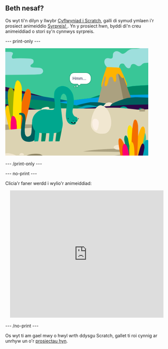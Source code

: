 ## Beth nesaf?

Os wyt ti'n dilyn y llwybr [Cyflwyniad i Scratch](https://projects.raspberrypi.org/cy-GB/pathways/scratch-intro), galli di symud ymlaen i'r prosiect animeiddio [Syrpreis! ](https://projects.raspberrypi.org/cy-GB/projects/surprise-animation). Yn y prosiect hwn, byddi di'n creu animeiddiad o stori sy'n cynnwys syrpreis.

--- print-only ---

![Syrpreis! prosiect animeiddio.](images/surprise-story.png)

--- /print-only ---

--- no-print ---

Clicia'r faner werdd i wylio'r animeiddiad:

<div class="scratch-preview" style="margin-left: 15px;">
  <iframe allowtransparency="true" width="485" height="402" src="https://scratch.mit.edu/projects/embed/628367388/?autostart=false" frameborder="0"></iframe>
</div>

--- /no-print ---

Os wyt ti am gael mwy o hwyl wrth ddysgu Scratch, gallet ti roi cynnig ar unrhyw un o'r [prosiectau hyn](https://projects.raspberrypi.org/cy-GB/projects?software%5B%5D=scratch&curriculum%5B%5D=%201).

